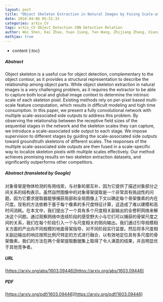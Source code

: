 ```yaml
---
layout: post
title: "Object Skeleton Extraction in Natural Images by Fusing Scale-associated Deep Side Outputs"
date: 2016-04-06 05:51:33
categories: arXiv_CV
tags: arXiv_CV Object_Detection CNN Detection Relation
author: Wei Shen, Kai Zhao, Yuan Jiang, Yan Wang, Zhijiang Zhang, Xiang Bai
mathjax: true
---
```


* content
{:toc}

##### Abstract
Object skeleton is a useful cue for object detection, complementary to the object contour, as it provides a structural representation to describe the relationship among object parts. While object skeleton extraction in natural images is a very challenging problem, as it requires the extractor to be able to capture both local and global image context to determine the intrinsic scale of each skeleton pixel. Existing methods rely on per-pixel based multi-scale feature computation, which results in difficult modeling and high time consumption. In this paper, we present a fully convolutional network with multiple scale-associated side outputs to address this problem. By observing the relationship between the receptive field sizes of the sequential stages in the network and the skeleton scales they can capture, we introduce a scale-associated side output to each stage. We impose supervision to different stages by guiding the scale-associated side outputs toward groundtruth skeletons of different scales. The responses of the multiple scale-associated side outputs are then fused in a scale-specific way to localize skeleton pixels with multiple scales effectively. Our method achieves promising results on two skeleton extraction datasets, and significantly outperforms other competitors.

##### Abstract (translated by Google)
对象骨架是物体检测的有用线索，与对象轮廓互补，因为它提供了描述对象部分之间关系的结构表示。虽然自然图像中的对象骨架提取是一个非常具有挑战性的问题，因为它要求提取器能够捕获局部和全局图像上下文以确定每个骨架像素的内在尺度。现有的方法依赖于基于每个像素的多尺度特征计算，这造成了难以建模和高时间消耗。在本文中，我们提出了一个具有多个尺度相关副输出的全卷积网络来解决这个问题。通过观察网络中连续阶段的感受野大小与它们可以捕获的骨架尺度之间的关系，我们在每个阶段引入一个与尺度相关的侧向输出。我们通过引导规模相关方面的产出向不同规模的地面骨架指导，对不同阶段实行监督。然后将多尺度相关副边输出的响应按照比例尺特定的方式进行融合，以有效地定位具有多尺度的骨架像素。我们的方法在两个骨架提取数据集上取得了令人满意的结果，并且明显优于其他竞争者。

##### URL
[https://arxiv.org/abs/1603.09446](https://arxiv.org/abs/1603.09446)

##### PDF
[https://arxiv.org/pdf/1603.09446](https://arxiv.org/pdf/1603.09446)

